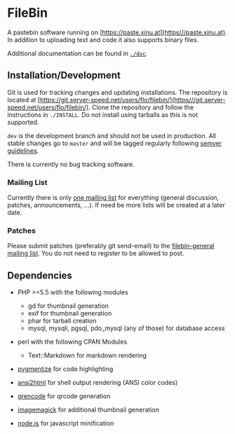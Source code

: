 # FileBin

A pastebin software running on [https://paste.xinu.at](https///paste.xinu.at).
In addition to uploading text and code it also supports binary files.

Additional documentation can be found in [`./doc`](doc/).

## Installation/Development

Git is used for tracking changes and updating installations. The repository is
located at [https://git.server-speed.net/users/flo/filebin/](https///git.server-speed.net/users/flo/filebin/).
Clone the repository and follow the instructions in `./INSTALL`. Do not
install using tarballs as this is not supported.

`dev` is the development branch and should not be used in production. All
stable changes go to `master` and will be tagged regularly following [semver
guidelines](http://semver.org/).

There is currently no bug tracking software.

### Mailing List

Currently there is only [one mailing
list](https///lists.server-speed.net/listinfo/filebin-general) for everything
(general discussion, patches, announcements, ...). If need be more lists will be
created at a later date.

### Patches

Please submit patches (preferably git send-email) to the [filebin-general
mailing list](https///lists.server-speed.net/listinfo/filebin-general). You do
not need to register to be allowed to post.


## Dependencies

*  PHP >=5.5 with the following modules
    * gd for thumbnail generation
    * exif for thumbnail generation
    * phar for tarball creation
    * mysql, mysqli, pgsql, pdo_mysql (any of those) for database access

*  perl with the following CPAN Modules
    * Text::Markdown for markdown rendering

*  [pygmentize](http://pygments.org/) for code highlighting
*  [ansi2html](http://pypi.python.org/pypi/ansi2html) for shell output rendering (ANSI color codes)
*  [qrencode](http://megaui.net/fukuchi/works/qrencode/index.en.html) for qrcode generation
*  [imagemagick](http://www.imagemagick.org/) for additional thumbnail generation
*  [node.js](https///nodejs.org/) for javascript minification

